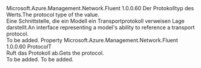<Type Name="IHasProtocol&lt;ProtocolT&gt;" FullName="Microsoft.Azure.Management.Network.Fluent.IHasProtocol&lt;ProtocolT&gt;">
  <TypeSignature Language="C#" Value="public interface IHasProtocol&lt;ProtocolT&gt;" />
  <TypeSignature Language="ILAsm" Value=".class public interface auto ansi abstract IHasProtocol`1&lt;ProtocolT&gt;" />
  <TypeSignature Language="DocId" Value="T:Microsoft.Azure.Management.Network.Fluent.IHasProtocol`1" />
  <TypeSignature Language="VB.NET" Value="Public Interface IHasProtocol(Of ProtocolT)" />
  <TypeSignature Language="F#" Value="type IHasProtocol&lt;'ProtocolT&gt; = interface" />
  <AssemblyInfo>
    <AssemblyName>Microsoft.Azure.Management.Network.Fluent</AssemblyName>
    <AssemblyVersion>1.0.0.60</AssemblyVersion>
  </AssemblyInfo>
  <TypeParameters>
    <TypeParameter Name="ProtocolT" />
  </TypeParameters>
  <Interfaces />
  <Docs>
    <typeparam name="ProtocolT"><span data-ttu-id="8b672-101">Der Protokolltyp des Werts.</span><span class="sxs-lookup"><span data-stu-id="8b672-101">The protocol type of the value.</span></span></typeparam>
    <summary>
            <span data-ttu-id="8b672-102">Eine Schnittstelle, die ein Modell ein Transportprotokoll verweisen Lage darstellt.</span><span class="sxs-lookup"><span data-stu-id="8b672-102">An interface representing a model's ability to reference a transport protocol.</span></span>
            </summary>
    <remarks>To be added.</remarks>
  </Docs>
  <Members>
    <Member MemberName="Protocol">
      <MemberSignature Language="C#" Value="public ProtocolT Protocol { get; }" />
      <MemberSignature Language="ILAsm" Value=".property instance !ProtocolT Protocol" />
      <MemberSignature Language="DocId" Value="P:Microsoft.Azure.Management.Network.Fluent.IHasProtocol`1.Protocol" />
      <MemberSignature Language="VB.NET" Value="Public ReadOnly Property Protocol As ProtocolT" />
      <MemberSignature Language="F#" Value="member this.Protocol : 'ProtocolT" Usage="Microsoft.Azure.Management.Network.Fluent.IHasProtocol&lt;'ProtocolT&gt;.Protocol" />
      <MemberType>Property</MemberType>
      <AssemblyInfo>
        <AssemblyName>Microsoft.Azure.Management.Network.Fluent</AssemblyName>
        <AssemblyVersion>1.0.0.60</AssemblyVersion>
      </AssemblyInfo>
      <ReturnValue>
        <ReturnType>ProtocolT</ReturnType>
      </ReturnValue>
      <Docs>
        <summary>
            <span data-ttu-id="8b672-103">Ruft das Protokoll ab.</span><span class="sxs-lookup"><span data-stu-id="8b672-103">Gets the protocol.</span></span>
            </summary>
        <value>To be added.</value>
        <remarks>To be added.</remarks>
      </Docs>
    </Member>
  </Members>
</Type>